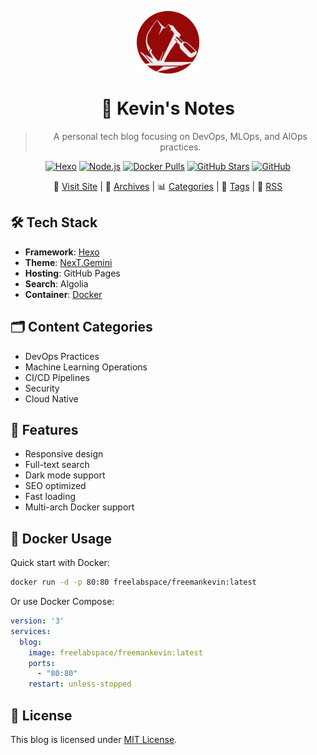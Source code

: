<div align="center">

<a title="Kevin's Notes" href="https://freemankevin.uk"><img align="center" width="100" height="100" src="https://raw.githubusercontent.com/FreemanKevin/freemankevin.github.io/main/images/avatar.jpg"></a>

# 🚀 Kevin's Notes

> A personal tech blog focusing on DevOps, MLOps, and AIOps practices.


[![Hexo](https://img.shields.io/badge/Hexo-5.0+-0E83CD?style=flat-square&logo=hexo)](https://hexo.io)
[![Node.js](https://img.shields.io/badge/Node.js-14.0+-339933?style=flat-square&logo=node.js)](https://nodejs.org)
[![Docker Pulls](https://img.shields.io/docker/pulls/freelabspace/freemankevin?style=flat-square&logo=docker)](https://hub.docker.com/r/freelabspace/freemankevin)
[![GitHub Stars](https://img.shields.io/github/stars/FreemanKevin/FreemanKevin.github.io?style=flat-square&logo=github)](https://github.com/FreemanKevin/FreemanKevin.github.io/stargazers)
[![GitHub](https://img.shields.io/github/license/FreemanKevin/FreemanKevin.github.io?style=flat-square)](LICENSE)

<p align="center">
  🌟 <a href="https://freemankevin.uk">Visit Site</a> |
  📖 <a href="https://freemankevin.uk/archives/">Archives</a> |
  📊 <a href="https://freemankevin.uk/categories/">Categories</a> |
  🔖 <a href="https://freemankevin.uk/tags/">Tags</a> |
  📰 <a href="https://freemankevin.uk/atom.xml">RSS</a>
</p>

</div>

## 🛠 Tech Stack

- **Framework**: [Hexo](https://hexo.io)
- **Theme**: [NexT.Gemini](https://theme-next.js.org)
- **Hosting**: GitHub Pages
- **Search**: Algolia
- **Container**: [Docker](https://hub.docker.com/r/freelabspace/freemankevin)

## 🗂 Content Categories

- DevOps Practices
- Machine Learning Operations
- CI/CD Pipelines
- Security
- Cloud Native

## 🌟 Features

- Responsive design
- Full-text search
- Dark mode support
- SEO optimized
- Fast loading
- Multi-arch Docker support

## 🐳 Docker Usage

Quick start with Docker:
```bash
docker run -d -p 80:80 freelabspace/freemankevin:latest
```

Or use Docker Compose:
```yaml
version: '3'
services:
  blog:
    image: freelabspace/freemankevin:latest
    ports:
      - "80:80"
    restart: unless-stopped
```

## 📄 License

This blog is licensed under [MIT License](LICENSE). 